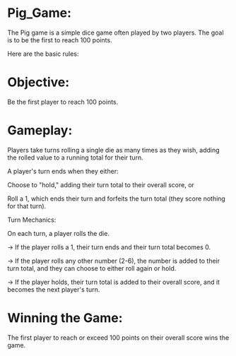 # Pig_Game:
The Pig game is a simple dice game often played by two players. The goal is to be the first to reach 100 points. 

Here are the basic rules:

# Objective: 
Be the first player to reach 100 points.

# Gameplay:
Players take turns rolling a single die as many times as they wish, adding the rolled value to a running total for their turn.

A player's turn ends when they either:

Choose to "hold," adding their turn total to their overall score, or

Roll a 1, which ends their turn and forfeits the turn total (they score nothing for that turn).


Turn Mechanics:

On each turn, a player rolls the die.

-> If the player rolls a 1, their turn ends and their turn total becomes 0.

-> If the player rolls any other number (2-6), the number is added to their turn total, and they can choose to either roll again or hold.

-> If the player holds, their turn total is added to their overall score, and it becomes the next player's turn.

# Winning the Game:
The first player to reach or exceed 100 points on their overall score wins the game.
